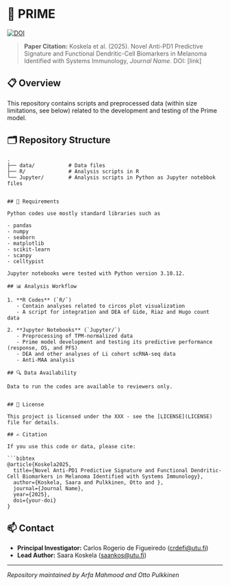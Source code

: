 # 🧬 PRIME

[![DOI](https://zenodo.org/badge/DOI/your-doi-here.svg)](https://doi.org/your-doi-here)

> **Paper Citation:** Koskela et al. (2025). Novel Anti-PD1 Predictive Signature and Functional Dendritic-Cell Biomarkers in Melanoma Identified with Systems Immunology, *Journal Name*. DOI: [link]

## 📋 Overview

This repository contains scripts and preprocessed data (within size limitations, see below) related to the development and testing of the Prime model.

## 🗂️ Repository Structure

```
.
├── data/           # Data files
├── R/              # Analysis scripts in R
└── Jupyter/        # Analysis scripts in Python as Jupyter notebbok files
   

## 🔧 Requirements

Python codes use mostly standard libraries such as

- pandas
- numpy
- seaborn
- matplotlib
- scikit-learn
- scanpy
- celltypist

Jupyter notebooks were tested with Python version 3.10.12.

## 📊 Analysis Workflow

1. **R Codes** (`R/`)
   - Contain analyses related to circos plot visualization  
   - A script for integration and DEA of Gide, Riaz and Hugo count data

2. **Jupyter Notebooks** (`Jupyter/`)
   - Preprocessing of TPM-normalized data
   - Prime model development and testing its predictive performance (response, OS, and PFS)
   - DEA and other analyses of Li cohort scRNA-seq data
   - Anti-MAA analysis

## 🔍 Data Availability

Data to run the codes are available to reviewers only.


## 📜 License

This project is licensed under the XXX - see the [LICENSE](LICENSE) file for details. 

## ✍️ Citation

If you use this code or data, please cite:

```bibtex
@article{Koskela2025,
  title={Novel Anti-PD1 Predictive Signature and Functional Dendritic-Cell Biomarkers in Melanoma Identified with Systems Immunology},
  author={Koskela, Saara and Pulkkinen, Otto and },
  journal={Journal Name},
  year={2025},
  doi={your-doi}
}
```

## 📫 Contact

* **Principal Investigator:** Carlos Rogerio de Figueiredo (crdefi@utu.fi)
* **Lead Author:** Saara Koskela (saankos@utu.fi)

---
*Repository maintained by Arfa Mahmood and Otto Pulkkinen*
